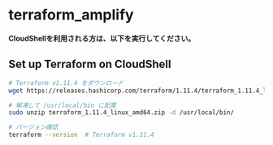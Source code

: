 # terraform_amplify

**CloudShellを利用される方は、以下を実行してください。**
## Set up Terraform on CloudShell
```sh
# Terraform v1.11.4 をダウンロード
wget https://releases.hashicorp.com/terraform/1.11.4/terraform_1.11.4_linux_amd64.zip

# 解凍して /usr/local/bin に配置
sudo unzip terraform_1.11.4_linux_amd64.zip -d /usr/local/bin/

# バージョン確認
terraform --version  # Terraform v1.11.4
```

